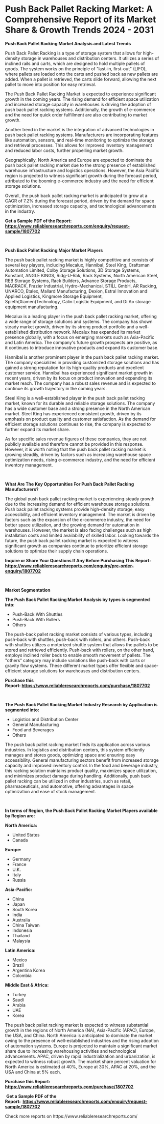 <p><h1>Push Back Pallet Racking Market: A Comprehensive Report of its Market Share & Growth Trends 2024 - 2031</h1></p><p><strong>Push Back Pallet Racking Market Analysis and Latest Trends</strong></p>
<p><p>Push Back Pallet Racking is a type of storage system that allows for high-density storage in warehouses and distribution centers. It utilizes a series of inclined rails and carts, which are designed to hold multiple pallets of goods. The system works on the principle of "last-in, first-out" (LIFO), where pallets are loaded onto the carts and pushed back as new pallets are added. When a pallet is retrieved, the carts slide forward, allowing the next pallet to move into position for easy retrieval.</p><p>The Push Back Pallet Racking Market is expected to experience significant growth in the coming years. The rising demand for efficient space utilization and increased storage capacity in warehouses is driving the adoption of push back pallet racking systems. Additionally, the growth of e-commerce and the need for quick order fulfillment are also contributing to market growth.</p><p>Another trend in the market is the integration of advanced technologies in push back pallet racking systems. Manufacturers are incorporating features like automation, sensors, and real-time monitoring to optimize the storage and retrieval processes. This allows for improved inventory management and reduced labor costs, further propelling market growth.</p><p>Geographically, North America and Europe are expected to dominate the push back pallet racking market due to the strong presence of established warehouse infrastructure and logistics operations. However, the Asia Pacific region is projected to witness significant growth during the forecast period, attributed to the booming e-commerce industry and the need for efficient storage solutions.</p><p>Overall, the push back pallet racking market is anticipated to grow at a CAGR of 7.2% during the forecast period, driven by the demand for space optimization, increased storage capacity, and technological advancements in the industry.</p></p>
<p><strong>Get a Sample PDF of the Report:&nbsp; <a href="https://www.reliableresearchreports.com/enquiry/request-sample/1807702">https://www.reliableresearchreports.com/enquiry/request-sample/1807702</a></strong></p>
<p>&nbsp;</p>
<p><strong>Push Back Pallet Racking Major Market Players</strong></p>
<p><p>The push back pallet racking market is highly competitive and consists of several key players, including Mecalux, Hannibal, Steel King, Craftsman Automation Limited, Colby Storage Solutions, 3D Storage Systems, Konstant, ANGLE KINGS, Ridg-U-Rak, Rack Systems, North American Steel, REB Storage Systems, Rack Builders, Advance Storage Products, MACRACK, Frazier Industrial, Hydro-Mechanical, STILL GmbH, AR Racking, UNARCO, Etalex, Mallard Manufacturing, Dexion, Estral Innovation and Applied Logistics, Kingmore Storage Equipment, Spieth(Xiamen)Technology, Calin Logistic Equipment, and Di Ao storage equipment manufacturing.</p><p>Mecalux is a leading player in the push back pallet racking market, offering a wide range of storage solutions and systems. The company has shown steady market growth, driven by its strong product portfolio and a well-established distribution network. Mecalux has expanded its market presence globally, with a focus on emerging markets such as Asia-Pacific and Latin America. The company's future growth prospects are positive, as it continues to introduce innovative products and expand its customer base.</p><p>Hannibal is another prominent player in the push back pallet racking market. The company specializes in providing customized storage solutions and has gained a strong reputation for its high-quality products and excellent customer service. Hannibal has experienced significant market growth in recent years, driven by its focus on product innovation and expanding its market reach. The company has a robust sales revenue and is expected to continue its growth trajectory in the coming years.</p><p>Steel King is a well-established player in the push back pallet racking market, known for its durable and reliable storage solutions. The company has a wide customer base and a strong presence in the North American market. Steel King has experienced consistent growth, driven by its emphasis on product quality and customer satisfaction. As the demand for efficient storage solutions continues to rise, the company is expected to further expand its market share.</p><p>As for specific sales revenue figures of these companies, they are not publicly available and therefore cannot be provided in this response. However, it is worth noting that the push back pallet racking market is growing steadily, driven by factors such as increasing warehouse space optimization needs, rising e-commerce industry, and the need for efficient inventory management.</p></p>
<p>&nbsp;</p>
<p><strong>What Are The Key Opportunities For Push Back Pallet Racking Manufacturers?</strong></p>
<p><p>The global push back pallet racking market is experiencing steady growth due to the increasing demand for efficient warehouse storage solutions. Push back pallet racking systems provide high-density storage, easy accessibility, and efficient inventory management. The market is driven by factors such as the expansion of the e-commerce industry, the need for better space utilization, and the growing demand for automation in warehouses. However, the market is also facing challenges such as high installation costs and limited availability of skilled labor. Looking towards the future, the push back pallet racking market is expected to witness significant growth as companies continue to prioritize efficient storage solutions to optimize their supply chain operations.</p></p>
<p><strong>Inquire or Share Your Questions If Any Before Purchasing This Report: <a href="https://www.reliableresearchreports.com/enquiry/pre-order-enquiry/1807702">https://www.reliableresearchreports.com/enquiry/pre-order-enquiry/1807702</a></strong></p>
<p>&nbsp;</p>
<p><strong>Market Segmentation</strong></p>
<p><strong>The Push Back Pallet Racking Market Analysis by types is segmented into:</strong></p>
<p><ul><li>Push-Back With Shuttles</li><li>Push-Back With Rollers</li><li>Others</li></ul></p>
<p><p>The push-back pallet racking market consists of various types, including push-back with shuttles, push-back with rollers, and others. Push-back with shuttles utilizes a motorized shuttle system that allows the pallets to be stored and retrieved efficiently. Push-back with rollers, on the other hand, employs inclined roller beds to enable smooth movement of pallets. The "others" category may include variations like push-back with carts or gravity flow systems. These different market types offer flexible and space-efficient storage solutions for warehouses and distribution centers.</p></p>
<p><strong>Purchase this Report:&nbsp;<a href="https://www.reliableresearchreports.com/purchase/1807702">https://www.reliableresearchreports.com/purchase/1807702</a></strong></p>
<p>&nbsp;</p>
<p><strong>The Push Back Pallet Racking Market Industry Research by Application is segmented into:</strong></p>
<p><ul><li>Logistics and Distribution Center</li><li>General Manufacturing</li><li>Food and Beverages</li><li>Others</li></ul></p>
<p><p>The push back pallet racking market finds its application across various industries. In logistics and distribution centers, this system efficiently manages and stores goods, optimizing space and ensuring easy accessibility. General manufacturing sectors benefit from increased storage capacity and improved inventory control. In the food and beverage industry, this racking solution maintains product quality, maximizes space utilization, and minimizes product damage during handling. Additionally, push back pallet racking can be utilized in other industries, such as retail, pharmaceuticals, and automotive, offering advantages in space optimization and ease of stock management.</p></p>
<p>&nbsp;</p>
<p><strong>In terms of Region, the Push Back Pallet Racking Market Players available by Region are:</strong></p>
<p>
    <p> <strong> North America: </strong>
        <ul>
            <li>United States</li>
            <li>Canada</li>
        </ul>
        </p> 
    <p> <strong> Europe: </strong>
        <ul>
            <li>Germany</li>
            <li>France</li>
            <li>U.K.</li>
            <li>Italy</li>
            <li>Russia</li>
        </ul>
        </p> 
    <p> <strong> Asia-Pacific: </strong>
        <ul>
            <li>China</li>
            <li>Japan</li>
            <li>South Korea</li>
            <li>India</li>
            <li>Australia</li>
            <li>China Taiwan</li>
            <li>Indonesia</li>
            <li>Thailand</li>
            <li>Malaysia</li>
        </ul>
        </p> 
    <p> <strong> Latin America: </strong>
        <ul>
            <li>Mexico</li>
            <li>Brazil</li>
            <li>Argentina Korea</li>
            <li>Colombia</li>
        </ul>
        </p> 
    <p> <strong> Middle East & Africa: </strong>
        <ul>
            <li>Turkey</li>
            <li>Saudi</li>
            <li>Arabia</li>
            <li>UAE</li>
            <li>Korea</li>
        </ul>
    </p>
    </p>
<p><p>The push back pallet racking market is expected to witness substantial growth in the regions of North America (NA), Asia-Pacific (APAC), Europe, the USA, and China. North America is anticipated to dominate the market owing to the presence of well-established industries and the rising adoption of automation systems. Europe is projected to maintain a significant market share due to increasing warehousing activities and technological advancements. APAC, driven by rapid industrialization and urbanization, is expected to witness robust growth. The market share percent valuation for North America is estimated at 40%, Europe at 30%, APAC at 20%, and the USA and China at 5% each.</p></p>
<p><strong>Purchase this Report: <a href="https://www.reliableresearchreports.com/purchase/1807702">https://www.reliableresearchreports.com/purchase/1807702</a></strong></p>
<p>&nbsp;<strong>Get a Sample PDF of the Report:&nbsp;&nbsp;<a href="https://www.reliableresearchreports.com/enquiry/request-sample/1807702">https://www.reliableresearchreports.com/enquiry/request-sample/1807702</a></strong></p>
<p><strong></strong></p>
<p>Check more reports on https://www.reliableresearchreports.com/</p>